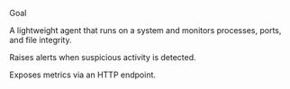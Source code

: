 Goal

A lightweight agent that runs on a system and monitors processes, ports, and file integrity.

Raises alerts when suspicious activity is detected.

Exposes metrics via an HTTP endpoint. 
